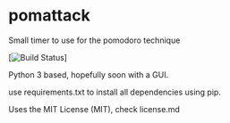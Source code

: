 # pomattack
Small timer to use for the pomodoro technique

[![Build Status](https://travis-ci.org/MiyamotoAkira/pomattack.svg?branch=master)]

Python 3 based, hopefully soon with a GUI.

use requirements.txt to install all dependencies using pip.

Uses the MIT License (MIT), check license.md


